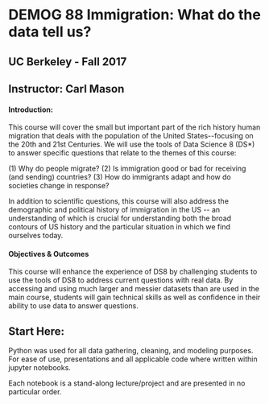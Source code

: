 # DEMOG 88 Immigration: What do the data tell us?
## UC Berkeley - Fall 2017
## Instructor: Carl Mason



#### Introduction: 
This course will cover the small but important part of the rich history human migration that deals with the population of the United States--focusing on the 20th and 21st Centuries. We will use the tools of Data Science 8 (DS*) to answer specific questions that relate to the themes of this course:
   
   (1) Why do people migrate?
   (2) Is immigration good or bad for receiving (and sending) countries?
   (3) How do immigrants adapt and how do societies change in response?

In addition to scientific questions, this course will also address the demographic and political history of immigration in the US -- an understanding  of which is crucial for understanding  both the broad contours of US history and the particular situation in which we find ourselves today.


#### Objectives & Outcomes
This course will enhance the experience of DS8 by challenging students to use the tools of DS8 to address current questions with real data. By accessing and using much larger and messier datasets than are used in the main course, students will gain technical skills as well as confidence in their ability to use data to answer questions.



## Start Here:
Python was used for all data gathering, cleaning, and modeling purposes. For ease of use, presentations and all applicable code where written within jupyter notebooks. 

Each notebook is a stand-along lecture/project and are presented in no particular order. 

